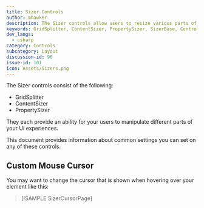 ```yaml
---
title: Sizer Controls
author: mhawker
description: The Sizer controls allow users to resize various parts of your UI easily in a consistent fashion.
keywords: GridSplitter, ContentSizer, PropertySizer, SizerBase, Control, Layout, Expander, Grid, Splitter
dev_langs:
  - csharp
category: Controls
subcategory: Layout
discussion-id: 96
issue-id: 101
icon: Assets/Sizers.png
---
```


The Sizer controls consist of the following:

- GridSplitter
- ContentSizer
- PropertySizer

They each provide an ability for your users to manipulate different parts of your UI experiences.

This document provides information about common settings you can set on any of these controls.

## Custom Mouse Cursor

You may want to change the cursor that is shown when hovering over your element like this:

> [!SAMPLE SizerCursorPage]
